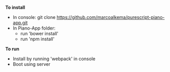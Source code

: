 __To install__
* In console: git clone https://github.com/marcoalkema/purescript-piano-app.git
* In Piano-App folder:
  * run 'bower install'
  * run 'npm install'

__To run__
* Install by running 'webpack' in console
* Boot using server
